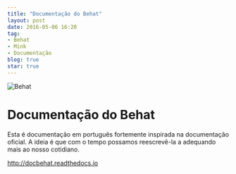 ```yaml
---
title: "Documentação do Behat"
layout: post
date: 2016-05-06 16:20
tag:
- Behat
- Mink
- Documentação
blog: true
star: true
---
```


![Behat](https://dl.dropboxusercontent.com/u/282797/behat/behat.png)


Documentação do Behat
=====================

Esta é documentação em português fortemente inspirada na documentação oficial.
A ideia é que com o tempo possamos reescrevê-la a adequando mais ao nosso cotidiano.

http://docbehat.readthedocs.io
